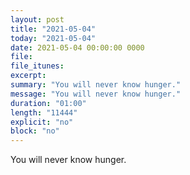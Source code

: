 ```yaml
---
layout: post
title: "2021-05-04"
today: "2021-05-04"
date: 2021-05-04 00:00:00 0000
file:
file_itunes:
excerpt:
summary: "You will never know hunger."
message: "You will never know hunger."
duration: "01:00"
length: "11444"
explicit: "no"
block: "no"
---
```

You will never know hunger.

